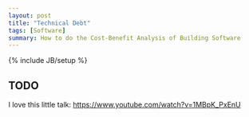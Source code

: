 ```yaml
---
layout: post
title: "Technical Debt"
tags: [Software]
summary: How to do the Cost-Benefit Analysis of Building Software
---
```

{% include JB/setup %}


## TODO

I love this little talk: https://www.youtube.com/watch?v=1MBpK_PxEnU
